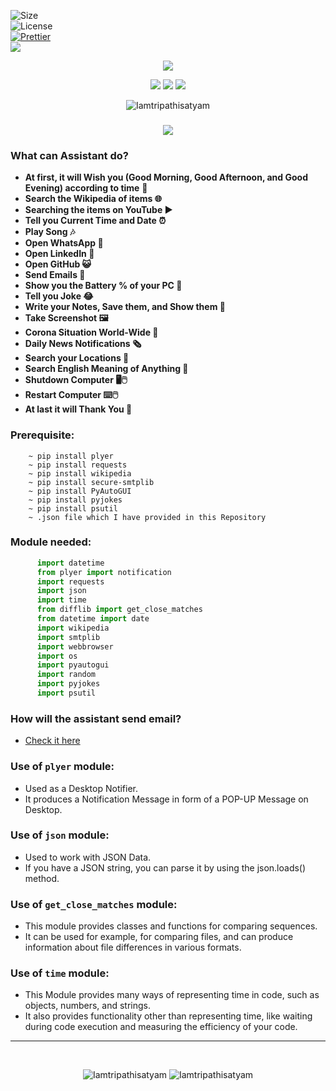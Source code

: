 ![Size](https://img.shields.io/github/repo-size/Iamtripathisatyam/Mini_Assistant?color=red&label=Repo%20Size%20)</br>
![License](https://img.shields.io/badge/License-MIT-red.svg)</br>
[![Prettier](https://img.shields.io/badge/Code%20Style-Prettier-red.svg)](https://github.com/prettier/prettier)</br>
![](https://img.shields.io/tokei/lines/github/Iamtripathisatyam/Mini_Assistant?color=red&label=Lines%20of%20Code)</br>

<p align="center">
<a href="https://github.com/Iamtripathisatyam/Mini_Assistant/blob/main/Mini%20Assistant/Assistant/Mini%20Assistant.py"><img src="https://icons.iconarchive.com/icons/artua/wall-e/128/eve-icon.png" /></a>
</p>

<p align="center">
<img src="https://forthebadge.com/images/badges/for-you.svg" />
<img src="http://ForTheBadge.com/images/badges/made-with-python.svg" />
<img src="https://forthebadge.com/images/badges/built-by-developers.svg" />
</p>


<p align="center">
  <img src="https://profile-counter.glitch.me/{Mini_Assistant}/count.svg" alt=Iamtripathisatyam />
</p>


### <h3 align="center"><a href="https://github.com/Iamtripathisatyam/Mini_Assistant/blob/main/Mini%20Assistant/Assistant/Mini%20Assistant.py"><img src="https://img.shields.io/badge/-MINI ASSISTANT-black?logo=python&logoColor=yellow&style=flat-square"></a><h3/>
  
### What can Assistant do?
   - **At first, it will Wish you (Good Morning, Good Afternoon, and Good Evening) according to time** **👋**
   - **Search the Wikipedia of items 🌐**
   - **Searching the items on YouTube ▶️**
   - **Tell you Current Time and Date ⏰**
   - **Play Song 🎶**
   - **Open WhatsApp 💬**
   - **Open LinkedIn 💬**
   - **Open GitHub 😺**
   - **Send Emails 📩**
   - **Show you the Battery % of your PC 🔋**
   - **Tell you Joke 😂**
   - **Write your Notes, Save them, and Show them 📝**
   - **Take Screenshot 🖼️**
   - **Corona Situation World-Wide 🦋**
   - **Daily News Notifications 🗞️**
   - **Search your Locations 🗾**
   - **Search English Meaning of Anything 📑**
   - **Shutdown Computer 🖥️🖱️**
   - **Restart Computer ⌨️🖱️**
   - **At last it will Thank You 🙏**

### Prerequisite:
        ~ pip install plyer
        ~ pip install requests
        ~ pip install wikipedia
        ~ pip install secure-smtplib
        ~ pip install PyAutoGUI
        ~ pip install pyjokes
        ~ pip install psutil
        ~ .json file which I have provided in this Repository             

### Module needed:
```python 
      import datetime
      from plyer import notification
      import requests
      import json
      import time
      from difflib import get_close_matches
      from datetime import date
      import wikipedia
      import smtplib
      import webbrowser
      import os
      import pyautogui
      import random
      import pyjokes
      import psutil
```
### How will the assistant send email?
   - [Check it here ](https://docs.python.org/3/library/email.examples.html)

### Use of `plyer` module:
   - Used as a Desktop Notifier. 
   - It produces a Notification Message in form of a POP-UP Message on Desktop.
### Use of `json` module:
   - Used to work with JSON Data. 
   - If you have a JSON string, you can parse it by using the json.loads() method.
### Use of `get_close_matches` module:
   - This module provides classes and functions for comparing sequences. 
   - It can be used for example, for comparing files, and can produce information about file differences in various formats.
### Use of `time` module:
   - This Module provides many ways of representing time in code, such as objects, numbers, and strings. 
   - It also provides functionality other than representing time, like waiting during code execution and measuring the efficiency of your code.
_________________________________

<br/>
<p align="center">
<img src="https://badges.pufler.dev/updated/Iamtripathisatyam/Mini_Assistant?style=for-the-badge&logo=github&logoColor=yellow" alt=Iamtripathisatyam />
<img src="https://badges.pufler.dev/created/Iamtripathisatyam/Mini_Assistant?style=for-the-badge&logo=github&logoColor=yellow" alt=Iamtripathisatyam />
</p>

